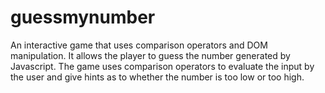 # guessmynumber 



An interactive game that uses comparison operators and DOM manipulation. It allows the player to guess the number generated by Javascript. The game uses comparison operators to evaluate the input by the user and give hints as to whether the number is too low or too high. 
